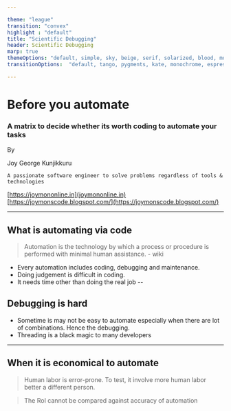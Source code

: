 ```yaml
---

theme: "league"
transition: "convex"
highlight : "default"
title: "Scientific Debugging"
header: Scientific Debugging
marp: true
themeOptions: "default, simple, sky, beige, serif, solarized, blood, moon, night, black, league, white"
transitionOptions:  "default, tango, pygments, kate, monochrome, espresso, zenburn, haddock"

---
```


# Before you automate

### A matrix to decide whether its worth coding to automate your tasks

By

Joy George Kunjikkuru 

`A passionate software engineer to solve problems regardless of tools & technologies`

[https://joymononline.in](joymononline.in)
[https://joymonscode.blogspot.com/](https://joymonscode.blogspot.com/)

---

## What is automating via code

> Automation is the technology by which a process or procedure is performed with minimal human assistance. - wiki

- Every automation includes coding, debugging and maintenance.
- Doing judgement is difficult in coding.
- It needs time other than doing the real job
--

## Debugging is hard

- Sometime is may not be easy to automate especially when there are lot of combinations. Hence the debugging.
- Threading is a black magic to many developers

---

## When it is economical to automate

> Human labor is error-prone. To test, it involve more human labor better a different person.

> The RoI cannot be compared against accuracy of automation
